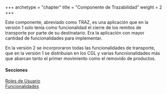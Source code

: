 +++
archetype = "chapter"
title = "Componente de Trazabilidad"
weight = 2
+++

Este componente, abreviado como TRAZ, es una aplicación que en la versión 1 solo tenía como funcionalidad el cierre de los remitos de transporte por parte de su destinatario. Era la aplicación con mayor cantidad de funcionalidades para implementar.

En la versión 2 se incorproraron todas las funcionalidades de transporte, que en la versión 1 se distribuían en los CGL y varias funcnionalidades más que abarcan tanto el primer movimiento como el removido de productos.

#### Secciones
[Roles de Usuario](roles/index.html)</br>
[Funcionalidades](funcionalidades/index.html)